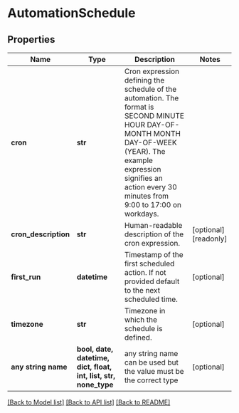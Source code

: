 # AutomationSchedule


## Properties
Name | Type | Description | Notes
------------ | ------------- | ------------- | -------------
**cron** | **str** | Cron expression defining the schedule of the automation. The format is SECOND MINUTE HOUR DAY-OF-MONTH MONTH DAY-OF-WEEK (YEAR). The example expression signifies an action every 30 minutes from 9:00 to 17:00 on workdays. | 
**cron_description** | **str** | Human-readable description of the cron expression. | [optional] [readonly] 
**first_run** | **datetime** | Timestamp of the first scheduled action. If not provided default to the next scheduled time. | [optional] 
**timezone** | **str** | Timezone in which the schedule is defined. | [optional] 
**any string name** | **bool, date, datetime, dict, float, int, list, str, none_type** | any string name can be used but the value must be the correct type | [optional]

[[Back to Model list]](../README.md#documentation-for-models) [[Back to API list]](../README.md#documentation-for-api-endpoints) [[Back to README]](../README.md)


